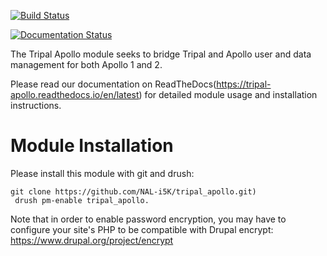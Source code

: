 [![Build Status](https://travis-ci.org/NAL-i5K/tripal_apollo.svg?branch=master)](https://travis-ci.org/NAL-i5K/tripal_apollo)

[![Documentation Status](https://readthedocs.org/projects/tripal-apollo/badge/?version=latest)](https://tripal-apollo.readthedocs.io/en/latest/?badge=latest)


The Tripal Apollo module seeks to bridge Tripal and Apollo user and data management for both Apollo 1 and 2.

Please read our documentation on ReadTheDocs(https://tripal-apollo.readthedocs.io/en/latest) for detailed module usage and installation instructions.


# Module Installation

Please install this module with git and drush:

```
git clone https://github.com/NAL-i5K/tripal_apollo.git)
 drush pm-enable tripal_apollo.

```

Note that in order to enable password encryption, you may have to configure your site's PHP to be compatible with Drupal encrypt:  https://www.drupal.org/project/encrypt
